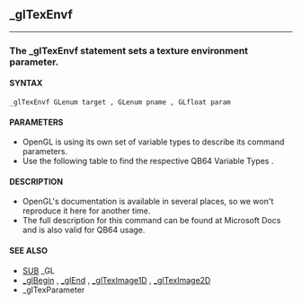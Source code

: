 ## _glTexEnvf
---

### The _glTexEnvf statement sets a texture environment parameter.

#### SYNTAX

`_glTexEnvf GLenum target , GLenum pname , GLfloat param`

#### PARAMETERS
* OpenGL is using its own set of variable types to describe its command parameters.
* Use the following table to find the respective QB64 Variable Types .


#### DESCRIPTION
* OpenGL's documentation is available in several places, so we won't reproduce it here for another time.
* The full description for this command can be found at Microsoft Docs and is also valid for QB64 usage.


#### SEE ALSO
* [SUB](./SUB.md) _GL
* [_glBegin](./_glBegin.md) , [_glEnd](./_glEnd.md) , [_glTexImage1D](./_glTexImage1D.md) , [_glTexImage2D](./_glTexImage2D.md)
* _glTexParameter
